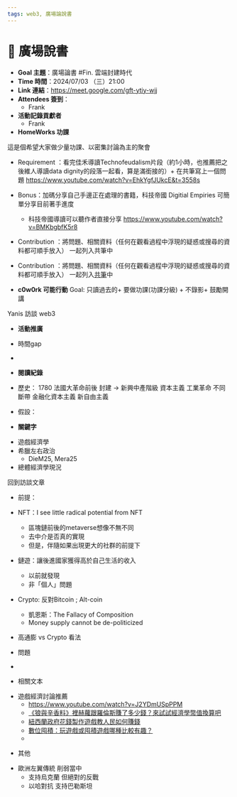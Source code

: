 ```yaml
---
tags: web3, 廣場論說書
---
```

# 📖 廣場說書 
* **Goal 主題**：廣場論書 #Fin. 雲端封建時代
* **Time 時間**：2024/07/03 （三）21:00
* **Link 連結**：https://meet.google.com/gft-ytiy-wjj
* **Attendees 簽到**：
    * Frank
* **活動記錄貢獻者**
    * Frank
* **HomeWorks 功課**

這是個希望大家做少量功課、以密集討論為主的聚會  

- Requirement ：看完佳禾導讀Technofeudalism片段（約1小時，也推薦把之後維人導讀data dignity的段落一起看，算是滿銜接的）+ 在共筆寫上一個問題
https://www.youtube.com/watch?v=EhkYgfJUkcE&t=3558s
- Bonus：加碼分享自己手邊正在處理的書籍，科技帝國 Digitial Empiries 可簡單分享目前著手進度 
   - 科技帝國導讀可以聽作者直接分享 https://www.youtube.com/watch?v=BMKbgbfK5r8 
- Contribution ：將問題、相關資料（任何在觀看過程中浮現的疑惑或搜尋的資料都可順手放入） 一起列入共筆中

-   Contribution ：將問題、相關資料（任何在觀看過程中浮現的疑惑或搜尋的資料都可順手放入） 一起列入[共筆](https://g0v.hackmd.io/3hrF8GULTmaUPKCizTtuRA)中



* **c0w0rk 可能行動** 
Goal: 只讀過去的+ 要做功課(功課分級) + 不錄影+ 鼓勵開講

Yanis 訪談 web3

* **活動推廣**

* 時間gap
- 

* **閱讀紀錄**
- 歷史：
1780 法國大革命前後 封建 -> 新興中產階級 資本主義 
工業革命
  不同斷帶
金融化資本主義 新自由主義

- 假設：



* **關鍵字**
- 遊戲經濟學
- 希臘左右政治
    - DieM25, Mera25
- 總體經濟學現況


回到訪談文章
- 前提：
- NFT：I see little radical potential from NFT
    - 區塊鏈前後的metaverse想像不無不同
    - 去中介是否真的實現
    - 但是，伴隨如果出現更大的社群的前提下
- 鏈遊：讓後進國家獲得高於自己生活的收入
    - 以前就發現 
    - 非「個人」問題
- Crypto: 反對Bitcoin ; Alt-coin
    - 凱恩斯：The Fallacy of Composition
    - Money supply cannot be de-politicized

- 高通膨 vs Crypto 看法




* 問題
- 

* 相關文本
- 遊戲經濟討論推薦
    - https://www.youtube.com/watch?v=J2YDmUSpPPM
    - [《狼與辛香料》裡赫蘿跟羅倫斯賺了多少錢？來試試經濟學幣值換算吧](https://u-acg.com/archives/19992)
    - [紐西蘭政府花錢製作遊戲教人民如何賺錢](https://u-acg.com/archives/18331)
    - [數位囤積：玩遊戲或囤積遊戲哪種比較有趣？](https://u-acg.com/archives/15351)
    - 


* 其他
- 歐洲左翼傳統 削弱當中
    - 支持烏克蘭 但絕對的反戰
    - 以哈對抗 支持巴勒斯坦

